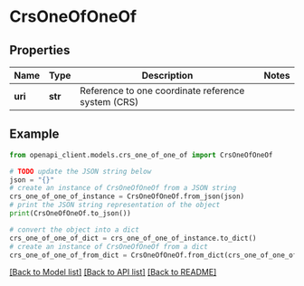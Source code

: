 # CrsOneOfOneOf


## Properties

Name | Type | Description | Notes
------------ | ------------- | ------------- | -------------
**uri** | **str** | Reference to one coordinate reference system (CRS) | 

## Example

```python
from openapi_client.models.crs_one_of_one_of import CrsOneOfOneOf

# TODO update the JSON string below
json = "{}"
# create an instance of CrsOneOfOneOf from a JSON string
crs_one_of_one_of_instance = CrsOneOfOneOf.from_json(json)
# print the JSON string representation of the object
print(CrsOneOfOneOf.to_json())

# convert the object into a dict
crs_one_of_one_of_dict = crs_one_of_one_of_instance.to_dict()
# create an instance of CrsOneOfOneOf from a dict
crs_one_of_one_of_from_dict = CrsOneOfOneOf.from_dict(crs_one_of_one_of_dict)
```
[[Back to Model list]](../README.md#documentation-for-models) [[Back to API list]](../README.md#documentation-for-api-endpoints) [[Back to README]](../README.md)


